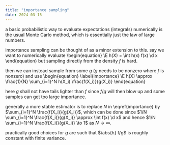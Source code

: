 ```yaml
---
title: "importance sampling"
date: 2024-03-15
---
```


a basic probabilistic way to evaluate expectations (integrals) numerically is the usual Monte Carlo method, which is essentially just the law of large numbers.

importance sampling can be thought of as a minor extension to this. say we want to numerically evaluate
\begin{equation}
	\E h(X) = \int h(x) f(x) \d x
\end{equation}
but sampling directly from the density $f$ is hard.

then we can instead sample from some $g$ ($g$ needs to be nonzero where $f$ is nonzero) and use
\begin{equation}
	\label{importance}
	\E h(X) \approx \frac{1}{N} \sum_{i=1}^N h(X_i) \frac{f(X_i)}{g(X_i)} 
\end{equation}

here $g$ shall not have tails lighter than $f$ since $f/g$ will then blow up and some samples can get too large importance.

generally a more stable estimator is to replace $N$ in \eqref{importance} by $\sum_{i=1}^N \frac{f(X_i)}{g(X_i)}$, which can be done since $1/N \sum_{i=1}^N \frac{f(X_i)}{g(X_i)} \approx \int f(x) \d x$ and hence $1/N \sum_{i=1}^N \frac{f(X_i)}{g(X_i)} \to 1$ as $N \to \infty$.

practically good choices for $g$ are such that $\abs{h} f/g$ is roughly constant with finite variance.